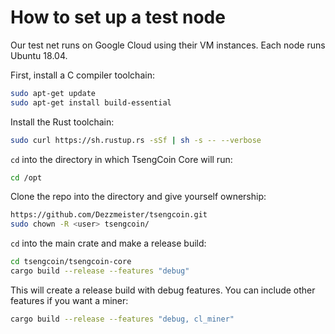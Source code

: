 # How to set up a test node

Our test net runs on Google Cloud using their VM instances. Each node runs Ubuntu 18.04.

First, install a C compiler toolchain:

```sh
sudo apt-get update
sudo apt-get install build-essential
```

Install the Rust toolchain:

```sh
sudo curl https://sh.rustup.rs -sSf | sh -s -- --verbose
```

`cd` into the directory in which TsengCoin Core will run:

```sh
cd /opt
```

Clone the repo into the directory and give yourself ownership:

```sh
https://github.com/Dezzmeister/tsengcoin.git
sudo chown -R <user> tsengcoin/
```

`cd` into the main crate and make a release build:

```sh
cd tsengcoin/tsengcoin-core
cargo build --release --features "debug"
```

This will create a release build with debug features. You can include other features if you want a miner:

```sh
cargo build --release --features "debug, cl_miner"
```
